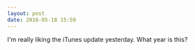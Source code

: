 ```yaml
---
layout: post
date: 2016-05-18 15:59
---
```

I'm really liking the iTunes update yesterday. What year is this?  
